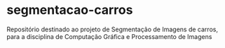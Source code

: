# segmentacao-carros
Repositório destinado ao projeto de Segmentação de Imagens de carros, para a disciplina de Computação Gráfica e Processamento de Imagens 
